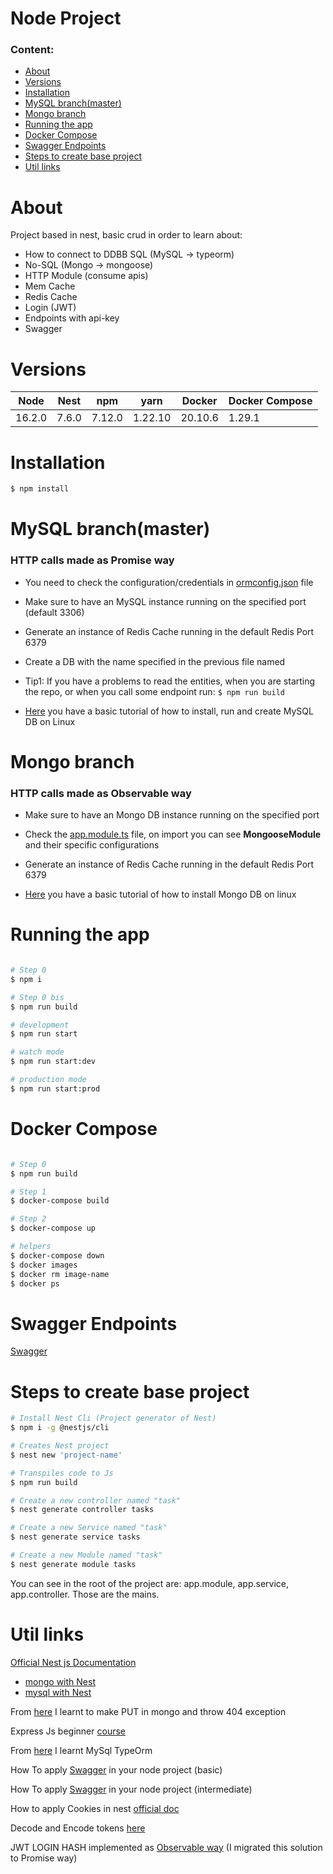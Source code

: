 # Node Project

### Content:

- [About](#about)
- [Versions](#versions)
- [Installation](#installation)
- [MySQL branch(master)](<#mysql-branch(master)>)
- [Mongo branch](#mongo-branch)
- [Running the app](#running-the-app)
- [Docker Compose](#docker-compose)
- [Swagger Endpoints](#swagger-endpoints)
- [Steps to create base project](#steps-to-create-base-project)
- [Util links](#util-links)

# About

Project based in nest, basic crud in order to learn about:

- How to connect to DDBB SQL (MySQL -> typeorm)
- No-SQL (Mongo -> mongoose)
- HTTP Module (consume apis)
- Mem Cache
- Redis Cache
- Login (JWT)
- Endpoints with api-key
- Swagger

# Versions

| Node   | Nest  | npm    | yarn    | Docker  | Docker Compose |
| ------ | ----- | ------ | ------- | ------- | -------------- |
| 16.2.0 | 7.6.0 | 7.12.0 | 1.22.10 | 20.10.6 | 1.29.1         |

# Installation

```bash
$ npm install
```

# MySQL branch(master)

### HTTP calls made as Promise way

- You need to check the configuration/credentials in [ormconfig.json](https://github.com/csulak/node/blob/master/ormconfig.json) file

- Make sure to have an MySQL instance running on the specified port (default 3306)

- Generate an instance of Redis Cache running in the default Redis Port 6379

- Create a DB with the name specified in the previous file named

- Tip1: If you have a problems to read the entities, when you are starting the repo, or when you call some endpoint run: `$ npm run build`

- [Here](https://www.youtube.com/watch?v=TG6WAnyeDRw&ab_channel=linuxhint) you have a basic tutorial of how to install, run and create MySQL DB on Linux

# Mongo branch

### HTTP calls made as Observable way

- Make sure to have an Mongo DB instance running on the specified port

- Check the [app.module.ts](https://github.com/csulak/node/blob/Mongo-TypeOrm/src/app.module.ts) file, on import you can see **MongooseModule** and their specific configurations

- Generate an instance of Redis Cache running in the default Redis Port 6379

- [Here](https://www.youtube.com/watch?v=JTvGImRESzg&ab_channel=ATOM) you have a basic tutorial of how to install Mongo DB on linux

# Running the app

```bash

# Step 0
$ npm i

# Step 0 bis
$ npm run build

# development
$ npm run start

# watch mode
$ npm run start:dev

# production mode
$ npm run start:prod
```

# Docker Compose

```bash

# Step 0
$ npm run build

# Step 1
$ docker-compose build

# Step 2
$ docker-compose up

# helpers
$ docker-compose down
$ docker images
$ docker rm image-name
$ docker ps

```

# Swagger Endpoints

[Swagger](http://localhost:3000/api/docs/#/)

# Steps to create base project

```bash
# Install Nest Cli (Project generator of Nest)
$ npm i -g @nestjs/cli

# Creates Nest project
$ nest new 'project-name'

# Transpiles code to Js
$ npm run build

# Create a new controller named "task"
$ nest generate controller tasks

# Create a new Service named "task"
$ nest generate service tasks

# Create a new Module named "task"
$ nest generate module tasks

```

You can see in the root of the project are: app.module, app.service, app.controller. Those are the mains.

# Util links

[Official Nest js Documentation](https://docs.nestjs.com/)

- [mongo with Nest ](https://docs.nestjs.com/techniques/database)
- [mysql with Nest](https://docs.nestjs.com/techniques/mongodb)

From [here](https://www.youtube.com/watch?v=ulfU5vY6I78&ab_channel=Academind) I learnt to make PUT in mongo and throw 404 exception

Express Js beginner [course](https://www.youtube.com/watch?v=794Q71KVw1k&ab_channel=Fazt)

From [here](https://www.youtube.com/watch?v=pCxL1sdjeCc&ab_channel=FaztCode) I learnt MySql TypeOrm

How To apply [Swagger](https://www.youtube.com/watch?v=VipXIb1KzaA&ab_channel=DominiCode) in your node project (basic)

How To apply [Swagger](https://www.youtube.com/watch?v=r0TP4DdXeIk&ab_channel=KelvinMai) in your node project (intermediate)

How to apply Cookies in nest [official doc](https://docs.nestjs.com/techniques/cookies)

Decode and Encode tokens [here](https://jwt.io/)

JWT LOGIN HASH implemented as [Observable way](https://www.youtube.com/watch?v=bbDDSylRM04&ab_channel=ThomasOliver) (I migrated this solution to Promise way)
